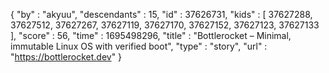 {
  "by" : "akyuu",
  "descendants" : 15,
  "id" : 37626731,
  "kids" : [ 37627288, 37627512, 37627267, 37627119, 37627170, 37627152, 37627123, 37627133 ],
  "score" : 56,
  "time" : 1695498296,
  "title" : "Bottlerocket – Minimal, immutable Linux OS with verified boot",
  "type" : "story",
  "url" : "https://bottlerocket.dev"
}
